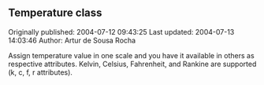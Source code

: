 ## Temperature class

Originally published: 2004-07-12 09:43:25
Last updated: 2004-07-13 14:03:46
Author: Artur de Sousa Rocha

Assign temperature value in one scale and you have it available in others as respective attributes. Kelvin, Celsius, Fahrenheit, and Rankine are supported (k, c, f, r attributes).